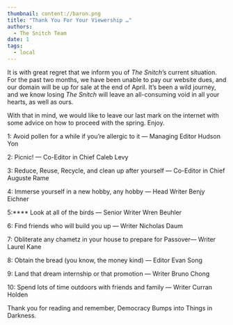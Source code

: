 ```yaml
---
thumbnail: content://baron.png
title: "Thank You For Your Viewership …"
authors:
  - The Snitch Team
date: 1
tags:
  - local
---
```


It is with great regret that we inform you of *The Snitch*’s current situation. For the past two months, we have been unable to pay our website dues, and our domain will be up for sale at the end of April. It’s been a wild journey, and we know losing *The Snitch* will leave an all-consuming void in all your hearts, as well as ours.

With that in mind, we would like to leave our last mark on the internet with some advice on how to proceed with the spring. Enjoy.

1: Avoid pollen for a while if you’re allergic to it — Managing Editor Hudson Yon

2: Picnic! — Co-Editor in Chief Caleb Levy

3: Reduce, Reuse, Recycle, and clean up after yourself — Co-Editor in Chief Auguste Rame

4: Immerse yourself in a new hobby, any hobby — Head Writer Benjy Eichner

5:**** Look at all of the birds — Senior Writer Wren Beuhler

6: Find friends who will build you up — Writer Nicholas Daum

7: Obliterate any chametz in your house to prepare for Passover— Writer Laurel Kane

8: Obtain the bread (you know, the money kind) — Editor Evan Song

9: Land that dream internship or that promotion — Writer Bruno Chong

10: Spend lots of time outdoors with friends and family — Writer Curran Holden 

Thank you for reading and remember, Democracy Bumps into Things in Darkness.
